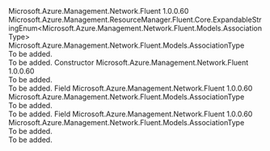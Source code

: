 <Type Name="AssociationType" FullName="Microsoft.Azure.Management.Network.Fluent.Models.AssociationType">
  <TypeSignature Language="C#" Value="public class AssociationType : Microsoft.Azure.Management.ResourceManager.Fluent.Core.ExpandableStringEnum&lt;Microsoft.Azure.Management.Network.Fluent.Models.AssociationType&gt;" />
  <TypeSignature Language="ILAsm" Value=".class public auto ansi beforefieldinit AssociationType extends Microsoft.Azure.Management.ResourceManager.Fluent.Core.ExpandableStringEnum`1&lt;class Microsoft.Azure.Management.Network.Fluent.Models.AssociationType&gt;" />
  <TypeSignature Language="DocId" Value="T:Microsoft.Azure.Management.Network.Fluent.Models.AssociationType" />
  <TypeSignature Language="VB.NET" Value="Public Class AssociationType&#xA;Inherits ExpandableStringEnum(Of AssociationType)" />
  <TypeSignature Language="F#" Value="type AssociationType = class&#xA;    inherit ExpandableStringEnum&lt;AssociationType&gt;" />
  <AssemblyInfo>
    <AssemblyName>Microsoft.Azure.Management.Network.Fluent</AssemblyName>
    <AssemblyVersion>1.0.0.60</AssemblyVersion>
  </AssemblyInfo>
  <Base>
    <BaseTypeName>Microsoft.Azure.Management.ResourceManager.Fluent.Core.ExpandableStringEnum&lt;Microsoft.Azure.Management.Network.Fluent.Models.AssociationType&gt;</BaseTypeName>
    <BaseTypeArguments>
      <BaseTypeArgument TypeParamName="!0">Microsoft.Azure.Management.Network.Fluent.Models.AssociationType</BaseTypeArgument>
    </BaseTypeArguments>
  </Base>
  <Interfaces />
  <Docs>
    <summary>To be added.</summary>
    <remarks>To be added.</remarks>
  </Docs>
  <Members>
    <Member MemberName=".ctor">
      <MemberSignature Language="C#" Value="public AssociationType ();" />
      <MemberSignature Language="ILAsm" Value=".method public hidebysig specialname rtspecialname instance void .ctor() cil managed" />
      <MemberSignature Language="DocId" Value="M:Microsoft.Azure.Management.Network.Fluent.Models.AssociationType.#ctor" />
      <MemberSignature Language="VB.NET" Value="Public Sub New ()" />
      <MemberType>Constructor</MemberType>
      <AssemblyInfo>
        <AssemblyName>Microsoft.Azure.Management.Network.Fluent</AssemblyName>
        <AssemblyVersion>1.0.0.60</AssemblyVersion>
      </AssemblyInfo>
      <Parameters />
      <Docs>
        <summary>To be added.</summary>
        <remarks>To be added.</remarks>
      </Docs>
    </Member>
    <Member MemberName="Associated">
      <MemberSignature Language="C#" Value="public static readonly Microsoft.Azure.Management.Network.Fluent.Models.AssociationType Associated;" />
      <MemberSignature Language="ILAsm" Value=".field public static initonly class Microsoft.Azure.Management.Network.Fluent.Models.AssociationType Associated" />
      <MemberSignature Language="DocId" Value="F:Microsoft.Azure.Management.Network.Fluent.Models.AssociationType.Associated" />
      <MemberSignature Language="VB.NET" Value="Public Shared ReadOnly Associated As AssociationType " />
      <MemberSignature Language="F#" Value=" staticval mutable Associated : Microsoft.Azure.Management.Network.Fluent.Models.AssociationType" Usage="Microsoft.Azure.Management.Network.Fluent.Models.AssociationType.Associated" />
      <MemberType>Field</MemberType>
      <AssemblyInfo>
        <AssemblyName>Microsoft.Azure.Management.Network.Fluent</AssemblyName>
        <AssemblyVersion>1.0.0.60</AssemblyVersion>
      </AssemblyInfo>
      <ReturnValue>
        <ReturnType>Microsoft.Azure.Management.Network.Fluent.Models.AssociationType</ReturnType>
      </ReturnValue>
      <Docs>
        <summary>To be added.</summary>
        <remarks>To be added.</remarks>
      </Docs>
    </Member>
    <Member MemberName="Contains">
      <MemberSignature Language="C#" Value="public static readonly Microsoft.Azure.Management.Network.Fluent.Models.AssociationType Contains;" />
      <MemberSignature Language="ILAsm" Value=".field public static initonly class Microsoft.Azure.Management.Network.Fluent.Models.AssociationType Contains" />
      <MemberSignature Language="DocId" Value="F:Microsoft.Azure.Management.Network.Fluent.Models.AssociationType.Contains" />
      <MemberSignature Language="VB.NET" Value="Public Shared ReadOnly Contains As AssociationType " />
      <MemberSignature Language="F#" Value=" staticval mutable Contains : Microsoft.Azure.Management.Network.Fluent.Models.AssociationType" Usage="Microsoft.Azure.Management.Network.Fluent.Models.AssociationType.Contains" />
      <MemberType>Field</MemberType>
      <AssemblyInfo>
        <AssemblyName>Microsoft.Azure.Management.Network.Fluent</AssemblyName>
        <AssemblyVersion>1.0.0.60</AssemblyVersion>
      </AssemblyInfo>
      <ReturnValue>
        <ReturnType>Microsoft.Azure.Management.Network.Fluent.Models.AssociationType</ReturnType>
      </ReturnValue>
      <Docs>
        <summary>To be added.</summary>
        <remarks>To be added.</remarks>
      </Docs>
    </Member>
  </Members>
</Type>
